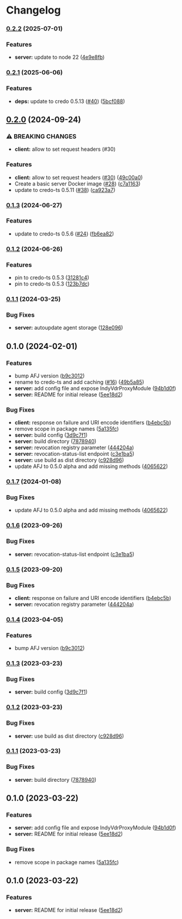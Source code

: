 # Changelog

### [0.2.2](https://www.github.com/2060-io/credo-ts-indy-vdr-proxy/compare/credo-ts-indy-vdr-proxy-server-v0.2.1...credo-ts-indy-vdr-proxy-server-v0.2.2) (2025-07-01)


### Features

* **server:** update to node 22 ([4e9e8fb](https://www.github.com/2060-io/credo-ts-indy-vdr-proxy/commit/4e9e8fbc639e30de650f73f48580c4d50e5446c2))

### [0.2.1](https://www.github.com/2060-io/credo-ts-indy-vdr-proxy/compare/credo-ts-indy-vdr-proxy-server-v0.2.0...credo-ts-indy-vdr-proxy-server-v0.2.1) (2025-06-06)


### Features

* **deps:** update to credo 0.5.13 ([#40](https://www.github.com/2060-io/credo-ts-indy-vdr-proxy/issues/40)) ([5bcf088](https://www.github.com/2060-io/credo-ts-indy-vdr-proxy/commit/5bcf0882cf306c42049aaa12dc6db012e3ebba95))

## [0.2.0](https://www.github.com/2060-io/credo-ts-indy-vdr-proxy/compare/credo-ts-indy-vdr-proxy-server-v0.1.3...credo-ts-indy-vdr-proxy-server-v0.2.0) (2024-09-24)


### ⚠ BREAKING CHANGES

* **client:** allow to set request headers (#30)

### Features

* **client:** allow to set request headers ([#30](https://www.github.com/2060-io/credo-ts-indy-vdr-proxy/issues/30)) ([49c00a0](https://www.github.com/2060-io/credo-ts-indy-vdr-proxy/commit/49c00a035285f9c9a596fbe6db500c8e547ffc9b))
* Create a basic server Docker image ([#28](https://www.github.com/2060-io/credo-ts-indy-vdr-proxy/issues/28)) ([c7a1163](https://www.github.com/2060-io/credo-ts-indy-vdr-proxy/commit/c7a1163134fb5a46da33c952622b3c18194d817c))
* update to credo-ts 0.5.11 ([#38](https://www.github.com/2060-io/credo-ts-indy-vdr-proxy/issues/38)) ([ca923a7](https://www.github.com/2060-io/credo-ts-indy-vdr-proxy/commit/ca923a732a0e21db8baf709015a007ce3a0620ec))

### [0.1.3](https://www.github.com/2060-io/credo-ts-indy-vdr-proxy/compare/credo-ts-indy-vdr-proxy-server-v0.1.2...credo-ts-indy-vdr-proxy-server-v0.1.3) (2024-06-27)


### Features

* update to credo-ts 0.5.6 ([#24](https://www.github.com/2060-io/credo-ts-indy-vdr-proxy/issues/24)) ([fb6ea82](https://www.github.com/2060-io/credo-ts-indy-vdr-proxy/commit/fb6ea8226a52792902bcfa6f5fda66ca5a9a41a9))

### [0.1.2](https://www.github.com/2060-io/credo-ts-indy-vdr-proxy/compare/credo-ts-indy-vdr-proxy-server-v0.1.1...credo-ts-indy-vdr-proxy-server-v0.1.2) (2024-06-26)


### Features

* pin to credo-ts 0.5.3 ([31281c4](https://www.github.com/2060-io/credo-ts-indy-vdr-proxy/commit/31281c48b2e851e8ec665b9ec5999e5e4a92c6cc))
* pin to credo-ts 0.5.3 ([123b7dc](https://www.github.com/2060-io/credo-ts-indy-vdr-proxy/commit/123b7dc56a22ae019fe69bedb6ebcf71f4e26e80))

### [0.1.1](https://www.github.com/2060-io/credo-ts-indy-vdr-proxy/compare/credo-ts-indy-vdr-proxy-server-v0.1.0...credo-ts-indy-vdr-proxy-server-v0.1.1) (2024-03-25)

### Bug Fixes

- **server:** autoupdate agent storage ([128e096](https://www.github.com/2060-io/credo-ts-indy-vdr-proxy/commit/128e096fa9cff5bf7385277319788afbbed2eb18))

## 0.1.0 (2024-02-01)

### Features

- bump AFJ version ([b9c3012](https://www.github.com/2060-io/credo-ts-indy-vdr-proxy/commit/b9c301243be0221ee56563ae999ca96399fe9214))
- rename to credo-ts and add caching ([#16](https://www.github.com/2060-io/credo-ts-indy-vdr-proxy/issues/16)) ([49b5a85](https://www.github.com/2060-io/credo-ts-indy-vdr-proxy/commit/49b5a853b1cfed89631892a7f57b7af3e8506898))
- **server:** add config file and expose IndyVdrProxyModule ([94b1d0f](https://www.github.com/2060-io/credo-ts-indy-vdr-proxy/commit/94b1d0f756586fb1806b8bbfbb36ed66f4f27176))
- **server:** README for initial release ([5ee18d2](https://www.github.com/2060-io/credo-ts-indy-vdr-proxy/commit/5ee18d20fdc63a3d984a20000ff38d9893387350))

### Bug Fixes

- **client:** response on failure and URI encode identifiers ([b4ebc5b](https://www.github.com/2060-io/credo-ts-indy-vdr-proxy/commit/b4ebc5b8e3a58b7202bce843a54d9bc00afaddb5))
- remove scope in package names ([5a135fc](https://www.github.com/2060-io/credo-ts-indy-vdr-proxy/commit/5a135fcdff4c129d1bfdf03e99461809d123352b))
- **server:** build config ([3d9c7f1](https://www.github.com/2060-io/credo-ts-indy-vdr-proxy/commit/3d9c7f1711a07151219d01b43e1d38288982999e))
- **server:** build directory ([7878940](https://www.github.com/2060-io/credo-ts-indy-vdr-proxy/commit/7878940360fc9eda28bcbd0950ae069edd44a4b0))
- **server:** revocation registry parameter ([444204a](https://www.github.com/2060-io/credo-ts-indy-vdr-proxy/commit/444204ae461527f71bb9f0630050bb0b56f45c25))
- **server:** revocation-status-list endpoint ([c3e1ba5](https://www.github.com/2060-io/credo-ts-indy-vdr-proxy/commit/c3e1ba5dbb03d5b6cab18b2d43d375102dcf6254))
- **server:** use build as dist directory ([c928d96](https://www.github.com/2060-io/credo-ts-indy-vdr-proxy/commit/c928d960e36d10092c5b33e319c78d46fb80bb62))
- update AFJ to 0.5.0 alpha and add missing methods ([4065622](https://www.github.com/2060-io/credo-ts-indy-vdr-proxy/commit/406562253b6142f0b012dddc7fbe066f0b862413))

### [0.1.7](https://www.github.com/2060-io/aries-javascript-indy-vdr-proxy/compare/aries-framework-indy-vdr-proxy-server-v0.1.6...aries-framework-indy-vdr-proxy-server-v0.1.7) (2024-01-08)

### Bug Fixes

- update AFJ to 0.5.0 alpha and add missing methods ([4065622](https://www.github.com/2060-io/aries-javascript-indy-vdr-proxy/commit/406562253b6142f0b012dddc7fbe066f0b862413))

### [0.1.6](https://www.github.com/2060-io/aries-javascript-indy-vdr-proxy/compare/aries-framework-indy-vdr-proxy-server-v0.1.5...aries-framework-indy-vdr-proxy-server-v0.1.6) (2023-09-26)

### Bug Fixes

- **server:** revocation-status-list endpoint ([c3e1ba5](https://www.github.com/2060-io/aries-javascript-indy-vdr-proxy/commit/c3e1ba5dbb03d5b6cab18b2d43d375102dcf6254))

### [0.1.5](https://www.github.com/2060-io/aries-javascript-indy-vdr-proxy/compare/aries-framework-indy-vdr-proxy-server-v0.1.4...aries-framework-indy-vdr-proxy-server-v0.1.5) (2023-09-20)

### Bug Fixes

- **client:** response on failure and URI encode identifiers ([b4ebc5b](https://www.github.com/2060-io/aries-javascript-indy-vdr-proxy/commit/b4ebc5b8e3a58b7202bce843a54d9bc00afaddb5))
- **server:** revocation registry parameter ([444204a](https://www.github.com/2060-io/aries-javascript-indy-vdr-proxy/commit/444204ae461527f71bb9f0630050bb0b56f45c25))

### [0.1.4](https://www.github.com/2060-io/aries-javascript-indy-vdr-proxy/compare/aries-framework-indy-vdr-proxy-server-v0.1.3...aries-framework-indy-vdr-proxy-server-v0.1.4) (2023-04-05)

### Features

- bump AFJ version ([b9c3012](https://www.github.com/2060-io/aries-javascript-indy-vdr-proxy/commit/b9c301243be0221ee56563ae999ca96399fe9214))

### [0.1.3](https://www.github.com/2060-io/aries-javascript-indy-vdr-proxy/compare/aries-framework-indy-vdr-proxy-server-v0.1.2...aries-framework-indy-vdr-proxy-server-v0.1.3) (2023-03-23)

### Bug Fixes

- **server:** build config ([3d9c7f1](https://www.github.com/2060-io/aries-javascript-indy-vdr-proxy/commit/3d9c7f1711a07151219d01b43e1d38288982999e))

### [0.1.2](https://www.github.com/2060-io/aries-javascript-indy-vdr-proxy/compare/aries-framework-indy-vdr-proxy-server-v0.1.1...aries-framework-indy-vdr-proxy-server-v0.1.2) (2023-03-23)

### Bug Fixes

- **server:** use build as dist directory ([c928d96](https://www.github.com/2060-io/aries-javascript-indy-vdr-proxy/commit/c928d960e36d10092c5b33e319c78d46fb80bb62))

### [0.1.1](https://www.github.com/2060-io/aries-javascript-indy-vdr-proxy/compare/aries-framework-indy-vdr-proxy-server-v0.1.0...aries-framework-indy-vdr-proxy-server-v0.1.1) (2023-03-23)

### Bug Fixes

- **server:** build directory ([7878940](https://www.github.com/2060-io/aries-javascript-indy-vdr-proxy/commit/7878940360fc9eda28bcbd0950ae069edd44a4b0))

## 0.1.0 (2023-03-22)

### Features

- **server:** add config file and expose IndyVdrProxyModule ([94b1d0f](https://www.github.com/2060-io/aries-javascript-indy-vdr-proxy/commit/94b1d0f756586fb1806b8bbfbb36ed66f4f27176))
- **server:** README for initial release ([5ee18d2](https://www.github.com/2060-io/aries-javascript-indy-vdr-proxy/commit/5ee18d20fdc63a3d984a20000ff38d9893387350))

### Bug Fixes

- remove scope in package names ([5a135fc](https://www.github.com/2060-io/aries-javascript-indy-vdr-proxy/commit/5a135fcdff4c129d1bfdf03e99461809d123352b))

## 0.1.0 (2023-03-22)

### Features

- **server:** README for initial release ([5ee18d2](https://www.github.com/2060-io/aries-javascript-indy-vdr-proxy/commit/5ee18d20fdc63a3d984a20000ff38d9893387350))
